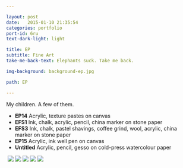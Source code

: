 ```yaml
---

layout: post
date:   2015-01-10 21:35:54
categories: portfolio
port-id: 6ru
text-dark-light: light

title: EP
subtitle: Fine Art
take-me-back-text: Elephants suck. Take me back.

img-background: background-ep.jpg

path: EP

---
```


My children. A few of them.

- <b>EP14</b> Acrylic, texture pastes on canvas
- <b>EFS1</b> Ink, chalk, acrylic, pencil, china marker on stone paper
- <b>EFS3</b> Ink, chalk, pastel shavings, coffee grind, wool, acrylic, china marker on stone paper
- <b>EP15</b> Acrylic, ink well pen on canvas
- <b>Untitled</b> Acrylic, pencil, gesso on cold-press watercolour paper

<div className="image-container">
    <img className="clear" src=""/>
    <img className="w2" src="./img/work/ep/ep14.jpg"/>
    <img className="w2" src="./img/work/ep/efs1.jpg"/>
    <img className="w2" src="./img/work/ep/efs3.jpg"/>
    <img className="w2" src="./img/work/ep/ep15.jpg"/>
    <img className="w2" src="./img/work/ep/ep-study.jpg"/>
</div>
